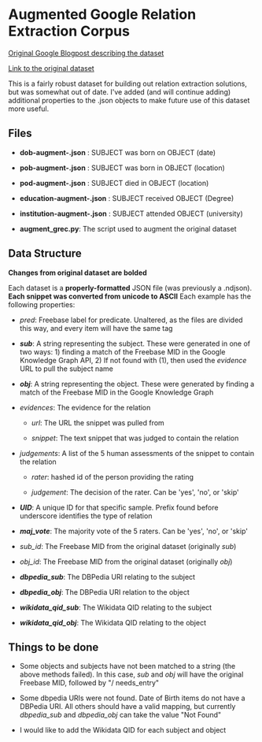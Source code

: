 # Augmented Google Relation Extraction Corpus
[Original Google Blogpost describing the dataset](https://ai.googleblog.com/2013/04/50000-lessons-on-how-to-read-relation.html)

[Link to the original dataset](https://code.google.com/archive/p/relation-extraction-corpus/)

This is a fairly robust dataset for building out relation extraction solutions, but was somewhat out of date. I've added (and will continue adding) additional properties to the .json objects to make future use of this dataset more useful. 

## Files

* **dob-augment-.json** : SUBJECT was born on OBJECT (date)

* **pob-augment-.json** : SUBJECT was born in OBJECT (location)

* **pod-augment-.json** : SUBJECT died in OBJECT (location)

* **education-augment-.json** : SUBJECT received OBJECT (Degree)

* **institution-augment-.json** : SUBJECT attended OBJECT (university)

* **augment_grec.py**: The script used to augment the original dataset

## Data Structure
**Changes from original dataset are bolded**

Each dataset is a **properly-formatted**  JSON file (was previously a .ndjson). **Each snippet was converted from unicode to ASCII** Each example has the following properties:

* _pred_: Freebase label for predicate. Unaltered, as the files are divided this way, and every item will have the same tag

* ***sub***: A string representing the subject. These were generated in one of two ways: 1) finding a match of the Freebase MID in the Google Knowledge Graph API, 2) If not found with (1), then used the _evidence_ URL to pull the subject name

* ***obj***: A string representing the object. These were generated by finding a match of the Freebase MID in the Google Knowledge Graph

* _evidences_: The evidence for the relation

  * _url_: The URL the snippet was pulled from
  
  * _snippet_: The text snippet that was judged to contain the relation
  
* _judgements_: A list of the 5 human assessments of the snippet to contain the relation

  * _rater_: hashed id of the person providing the rating
  
  * _judgement_: The decision of the rater. Can be 'yes', 'no', or 'skip'
  
* ***UID***: A unique ID for that specific sample. Prefix found before underscore identifies the type of relation

* ***maj_vote***: The majority vote of the 5 raters. Can be 'yes', 'no', or 'skip'

* _sub_id_: The Freebase MID from the original dataset (originally _sub_)

* _obj_id_: The Freebase MID from the original dataset (originally _obj_)

* ***dbpedia_sub***: The DBPedia URI relating to the subject

* ***dbpedia_obj***: The DBPedia URI relation to the object

* ***wikidata_qid_sub***: The Wikidata QID relating to the subject

* ***wikidata_qid_obj***: The Wikidata QID relating to the object

## Things to be done

* Some objects and subjects have not been matched to a string (the above methods failed). In this case, _sub_ and _obj_ will have the original Freebase MID, followed by "/ needs_entry"

* Some dbpedia URIs were not found. Date of Birth items do not have a DBPedia URI. All others should have a valid mapping, but currently _dbpedia_sub_ and _dbpedia_obj_ can take the value "Not Found"

* I would like to add the Wikidata QID for each subject and object
